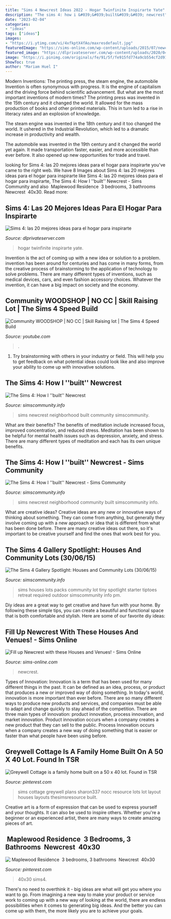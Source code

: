 ```yaml
---
title: "Sims 4 Newcrest Ideas 2022 - Hogar Twinfinite Inspirarte Yate"
description: "The sims 4: how i &#039;&#039;built&#039;&#039; newcrest"
date: "2023-02-04"
categories:
- "ideas"
tags: ["ideas"]
images:
- "https://i.ytimg.com/vi/4xfkptX4fAo/maxresdefault.jpg"
featuredImage: "https://sims-online.com/wp-content/uploads/2015/07/newcrest-3.jpg"
featured_image: "https://dlprivateserver.com/wp-content/uploads/2020/04/1586994180_774_Sims-4-las-20-mejores-ideas-para-el-hogar-para.jpg"
image: "https://i.pinimg.com/originals/fe/91/5f/fe915fd774a9cb554cf2d91637dee8ab.jpg"
ShowToc: true
author: "Mariam Huel I"
---
```



Modern Inventions: The printing press, the steam engine, the automobile
Invention is often synonymous with progress. It is the engine of capitalism and the driving force behind scientific advancement. But what are the most important inventions of modern times?
The printing press was invented in the 15th century and it changed the world. It allowed for the mass production of books and other printed materials. This in turn led to a rise in literacy rates and an explosion of knowledge.

The steam engine was invented in the 18th century and it too changed the world. It ushered in the Industrial Revolution, which led to a dramatic increase in productivity and wealth.

The automobile was invented in the 19th century and it changed the world yet again. It made transportation faster, easier, and more accessible than ever before. It also opened up new opportunities for trade and travel.

	

		
looking for Sims 4: las 20 mejores ideas para el hogar para inspirarte you've came to the right web. We have 8 Images about Sims 4: las 20 mejores ideas para el hogar para inspirarte like Sims 4: las 20 mejores ideas para el hogar para inspirarte, The Sims 4: How I &#039;&#039;built&#039;&#039; Newcrest - Sims Community and also ️ Maplewood Residence ️ 3 bedrooms, 3 bathrooms ️ Newcrest ️ 40x30. Read more:
		
    
## Sims 4: Las 20 Mejores Ideas Para El Hogar Para Inspirarte

<img loading=lazy src="https://dlprivateserver.com/wp-content/uploads/2020/04/1586994180_774_Sims-4-las-20-mejores-ideas-para-el-hogar-para.jpg" onerror="this.onerror=null;this.src='https://tse1.mm.bing.net/th?id=OIP.Bvy6sNfW851h-FPYjPrzRQHaEF&amp;pid=15.1';" alt="Sims 4: las 20 mejores ideas para el hogar para inspirarte">

_Source: dlprivateserver.com_

>hogar twinfinite inspirarte yate. 

	

Invention is the act of coming up with a new idea or solution to a problem. invention has been around for centuries and has come in many forms, from the creative process of brainstorming to the application of technology to solve problems. There are many different types of inventions, such as medical devices, cars, and even fashion accessory choices. Whatever the invention, it can have a big impact on society and the economy.

    
## Community WOODSHOP | NO CC | Skill Raising Lot | The Sims 4 Speed Build

<img loading=lazy src="https://i.ytimg.com/vi/4xfkptX4fAo/maxresdefault.jpg" onerror="this.onerror=null;this.src='https://tse4.mm.bing.net/th?id=OIP.Qlh1kPS0otFs33pkyVY3GAHaEK&amp;pid=15.1';" alt="Community WOODSHOP | NO CC | Skill Raising lot | The Sims 4 Speed Build">

_Source: youtube.com_

>. 

	

1. Try brainstorming with others in your industry or field. This will help you to get feedback on what potential ideas could look like and also improve your ability to come up with innovative solutions.

    
## The Sims 4: How I &#039;&#039;built&#039;&#039; Newcrest

<img loading=lazy src="https://simscommunity.info/wp-content/uploads/2015/06/newcrestmap3.jpg" onerror="this.onerror=null;this.src='https://tse2.mm.bing.net/th?id=OIP.wImcLR7HmQoxNsUm_12lBgHaEK&amp;pid=15.1';" alt="The Sims 4: How I &#039;&#039;built&#039;&#039; Newcrest">

_Source: simscommunity.info_

>sims newcrest neighborhood built community simscommunity. 

	

What are their benefits?
The benefits of meditation include increased focus, improved concentration, and reduced stress. Meditation has been shown to be helpful for mental health issues such as depression, anxiety, and stress. There are many different types of meditation and each has its own unique benefits.

    
## The Sims 4: How I &#039;&#039;built&#039;&#039; Newcrest - Sims Community

<img loading=lazy src="http://simscommunity.info/wp-content/uploads/2015/06/newcrestmap1fixed.jpg" onerror="this.onerror=null;this.src='https://tse4.mm.bing.net/th?id=OIP.z4j4Cw1Ts0ZJI-bkeQEkpQHaEK&amp;pid=15.1';" alt="The Sims 4: How I &#039;&#039;built&#039;&#039; Newcrest - Sims Community">

_Source: simscommunity.info_

>sims newcrest neighborhood community built simscommunity info. 

	

What are creative ideas?
Creative ideas are any new or innovative ways of thinking about something. They can come from anything, but generally they involve coming up with a new approach or idea that is different from what has been done before. There are many creative ideas out there, so it's important to be creative yourself and find the ones that work best for you.

    
## The Sims 4 Gallery Spotlight: Houses And Community Lots (30/06/15)

<img loading=lazy src="https://simscommunity.info/wp-content/uploads/2015/06/06-29-15_8-51-PM.jpg" onerror="this.onerror=null;this.src='https://tse1.mm.bing.net/th?id=OIP.iez7HofYrsCOfsM19firhAHaEK&amp;pid=15.1';" alt="The Sims 4 Gallery Spotlight: Houses and Community Lots (30/06/15)">

_Source: simscommunity.info_

>sims houses lots packs community lot tiny spotlight starter tiptoes retreat required outdoor simscommunity info pm. 

	

Diy ideas are a great way to get creative and have fun with your home. By following these simple tips, you can create a beautiful and functional space that is both comfortable and stylish. Here are some of our favorite diy ideas: 

    
## Fill Up Newcrest With These Houses And Venues! - Sims Online

<img loading=lazy src="https://sims-online.com/wp-content/uploads/2015/07/newcrest-3.jpg" onerror="this.onerror=null;this.src='https://tse2.mm.bing.net/th?id=OIP.vStY0x9s55Dq5gk2N12GGwHaEK&amp;pid=15.1';" alt="Fill up Newcrest with these Houses and Venues! - Sims Online">

_Source: sims-online.com_

>newcrest. 

	

Types of Innovation:
Innovation is a term that has been used for many different things in the past. It can be defined as an idea, process, or product that produces a new or improved way of doing something. In today's world, innovation is more important than ever before. There are so many different ways to produce new products and services, and companies must be able to adapt and change quickly to stay ahead of the competition. 
There are three main types of innovation: product innovation, process innovation, and market innovation. Product innovation occurs when a company creates a new product that they can sell to the public. Process Innovation occurs when a company creates a new way of doing something that is easier or faster than what people have been using before.

    
## Greywell Cottage Is A Family Home Built On A 50 X 40 Lot. Found In TSR

<img loading=lazy src="https://i.pinimg.com/originals/fe/91/5f/fe915fd774a9cb554cf2d91637dee8ab.jpg" onerror="this.onerror=null;this.src='https://tse3.mm.bing.net/th?id=OIP.pPd2CGnkO3b2S4w6oMVdwAHaFj&amp;pid=15.1';" alt="Greywell Cottage is a family home built on a 50 x 40 lot. Found in TSR">

_Source: pinterest.com_

>sims cottage greywell plans sharon337 nocc resource lots lot layout houses layouts thesimsresource built. 

	

Creative art is a form of expression that can be used to express yourself and your thoughts. It can also be used to inspire others. Whether you're a beginner or an experienced artist, there are many ways to create amazing pieces of art.

    
## ️ Maplewood Residence ️ 3 Bedrooms, 3 Bathrooms ️ Newcrest ️ 40x30

<img loading=lazy src="https://i.pinimg.com/originals/7a/25/cf/7a25cf617a2e5f0b175c68b0bf9d7907.jpg" onerror="this.onerror=null;this.src='https://tse4.mm.bing.net/th?id=OIP.PRQhwlfspYN5DdQj-h2VVQHaEe&amp;pid=15.1';" alt="️ Maplewood Residence ️ 3 bedrooms, 3 bathrooms ️ Newcrest ️ 40x30">

_Source: pinterest.com_

>40x30 sims4. 

	

There's no need to overthink it - big ideas are what will get you where you want to go. From imagining a new way to make your product or service work to coming up with a new way of looking at the world, there are endless possibilities when it comes to generating big ideas. And the better you can come up with them, the more likely you are to achieve your goals.

